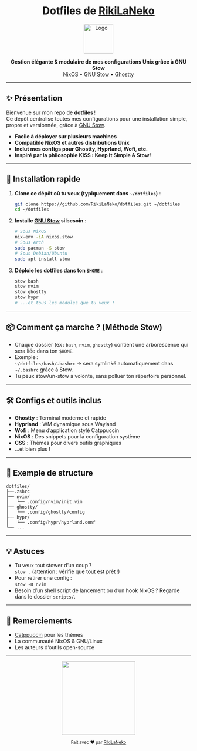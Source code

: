 <h1 align="center">Dotfiles de <a href="https://github.com/RikiLaNeko">RikiLaNeko</a></h1>
<p align="center">
  <img src="https://raw.githubusercontent.com/catppuccin/catppuccin/main/assets/logos/exports/1544x1544_circle.png" width="80" alt="Logo"/>
</p>
<p align="center">
  <b>Gestion élégante & modulaire de mes configurations Unix grâce à GNU Stow</b>
  <br/>
  <a href="https://nixos.org/">NixOS</a> • <a href="https://www.gnu.org/software/stow/">GNU Stow</a> • <a href="https://github.com/ghostty-org/ghostty">Ghostty</a>
</p>

---

## ✨ Présentation

Bienvenue sur mon repo de **dotfiles** !  
Ce dépôt centralise toutes mes configurations pour une installation simple, propre et versionnée, grâce à [GNU Stow](https://www.gnu.org/software/stow/).

- **Facile à déployer sur plusieurs machines**
- **Compatible NixOS et autres distributions Unix**
- **Inclut mes configs pour Ghostty, Hyprland, Wofi, etc.**
- **Inspiré par la philosophie KISS : Keep It Simple & Stow!**

---

## 🚀 Installation rapide

1. **Clone ce dépôt où tu veux (typiquement dans `~/dotfiles`)** :
   ```sh
   git clone https://github.com/RikiLaNeko/dotfiles.git ~/dotfiles
   cd ~/dotfiles
   ```

2. **Installe [GNU Stow](https://www.gnu.org/software/stow/) si besoin** :
   ```sh
   # Sous NixOS
   nix-env -iA nixos.stow
   # Sous Arch
   sudo pacman -S stow
   # Sous Debian/Ubuntu
   sudo apt install stow
   ```

3. **Déploie les dotfiles dans ton `$HOME`** :
   ```sh
   stow bash
   stow nvim
   stow ghostty
   stow hypr
   # ...et tous les modules que tu veux !
   ```

---

## 📦 Comment ça marche ? (Méthode Stow)

- Chaque dossier (ex : `bash`, `nvim`, `ghostty`) contient une arborescence qui sera liée dans ton `$HOME`.
- Exemple :  
  `~/dotfiles/bash/.bashrc` → sera symlinké automatiquement dans `~/.bashrc` grâce à Stow.
- Tu peux stow/un-stow à volonté, sans polluer ton répertoire personnel.

---

## 🛠️ Configs et outils inclus

- **Ghostty** : Terminal moderne et rapide
- **Hyprland** : WM dynamique sous Wayland
- **Wofi** : Menu d’application stylé Catppuccin
- **NixOS** : Des snippets pour la configuration système
- **CSS** : Thèmes pour divers outils graphiques
- ...et bien plus !

---

## 📁 Exemple de structure

```
dotfiles/
├──.zshrc
├── nvim/
│   └── .config/nvim/init.vim
├── ghostty/
│   └── .config/ghostty/config
├── hypr/
│   └── .config/hypr/hyprland.conf
└── ...
```

---

## 💡 Astuces

- Tu veux tout stower d’un coup ?  
  `stow .` (attention : vérifie que tout est prêt !)
- Pour retirer une config :  
  `stow -D nvim`
- Besoin d’un shell script de lancement ou d’un hook NixOS ? Regarde dans le dossier `scripts/`.

---

## 🙏 Remerciements

- [Catppuccin](https://catppuccin.com/) pour les thèmes
- La communauté NixOS & GNU/Linux
- Les auteurs d’outils open-source

---

<p align="center">
  <img src="https://raw.githubusercontent.com/catppuccin/catppuccin/main/assets/footers/gray0_ctp_on_line.svg?sanitize=true" width="200"/>
</p>

<p align="center">
  <sub>Fait avec ❤️ par <a href="https://github.com/RikiLaNeko">RikiLaNeko</a></sub>
</p>
